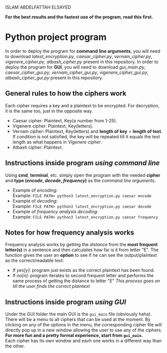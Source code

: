 ISLAM ABDELFATTAH ELSAYED

**For the best results and the fastest use of the program, read this first.**

# Python project program
In order to deploy the program for **command line arguments**, you will need to download _latest_encryption.py_, _caesar_cipher.py_, _vernam_cipher.py_, _vigenere_cipher.py_, _atbash_cipher.py_ present in this repository.
In order to deploy the program for **GUI**, you will need to download _gui_main.py_, _caesar_cipher_gui.py_, _vernam_cipher_gui.py_, _vigenere_cipher_gui.py_, _atbash_cipher_gui.py_ present in this repository.

## General rules to how the ciphers work
Each cipher requires a key and a plaintext to be encrypted. For decryption, it is the same too, just in the opposite way.
* Caesar cipher: Plaintext, Key(a number from 1-25).  
* Vigenere cipher: Plaintext, Key(letters).  
* Vernam cipher: Plaintext, Key(letters) and **length of key** = **length of text**.  
  If condition is not satisfied, the key will be repeated till it equals the text length as what happens in _Vigenere cipher_.
* Atbash cipher: Plaintext.

## Instructions inside program _using command line_
Using **cmd**, **terminal**,  etc. simply open the program with the needed **cipher** and **type (_encode_, _decode_, _frequency_)** as the _command line arguments_.  
* Example of _encoding_:  
Example: `FILE PATH> python3 latest_encryption.py caesar encode`  
* Example of _decoding_:  
Example: `FILE PATH> python3 latest_encryption.py caesar decode`  
* Example of _frequency analysis decoding_:  
Example: `FILE PATH> python3 latest_encryption.py caesar frequency`  

## Notes for how frequency analysis works
Frequency analysis works by getting the _distance_ from the **most frequent letter(s)** in a sentence and then calculates how far is it from letter "E". The function gives the user an **option** to see if he can see the output/plaintext as the correct/readable text:
* If _yes[y]_: program just exists as the correct plaintext has been found.
* If _no[n]_: program iterates to second frequent letter and performs the same process of getting the distance to letter "E"
_This process goes on till the user finds the correct plaintext_

## Instructions inside program _using GUI_
Under the GUI folder the main GUI is the `gui_main` file (obviously haha). There will be a menu to all ciphers that can be used at the moment. By clicking on any of the options in the menu, the corresponding cipher file will directly pop up in a new window allowing the user to use any of the ciphers.  
**For more fun and a pretty formal experience, start from `gui_main`.**  
Each cipher has its own window and eavh one works in a different way than the other.  
